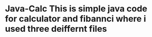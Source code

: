 # Java-Calc This is simple java code for calculator and fibannci where i used three deiffernt files 
